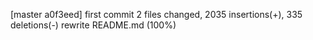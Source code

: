 [master a0f3eed] first commit
 2 files changed, 2035 insertions(+), 335 deletions(-)
 rewrite README.md (100%)
